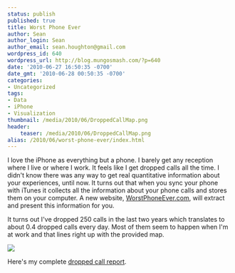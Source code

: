 ```yaml
---
status: publish
published: true
title: Worst Phone Ever
author: Sean
author_login: Sean
author_email: sean.houghton@gmail.com
wordpress_id: 640
wordpress_url: http://blog.mungosmash.com/?p=640
date: '2010-06-27 16:50:35 -0700'
date_gmt: '2010-06-28 00:50:35 -0700'
categories:
- Uncategorized
tags:
- Data
- iPhone
- Visualization
thumbnail: /media/2010/06/DroppedCallMap.png
header:
    teaser: /media/2010/06/DroppedCallMap.png
alias: /2010/06/worst-phone-ever/index.html
---
```

I love the iPhone as everything but a phone. I barely get any reception where I live or where I work. It feels like I get dropped calls all the time. I didn't know there was any way to get real quantitative information about your experiences, until now. It turns out that when you sync your phone with iTunes it collects all the information about your phone calls and stores them on your computer. A new website, [WorstPhoneEver.com](http://worstphoneever.com), will extract and present this information for you.

It turns out I've dropped 250 calls in the last two years which translates to about 0.4 dropped calls every day. Most of them seem to happen when I'm at work and that lines right up with the provided map.

![]({{site.url_root}}/media/2010/06/DroppedCallMap.png)

Here's my complete [dropped call report](http://worstphoneever.com/users/1173).


